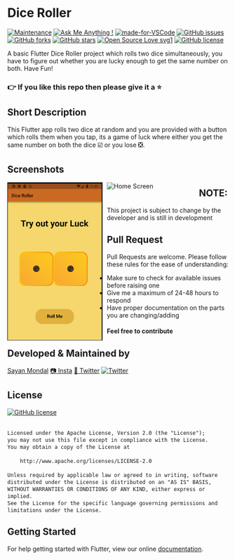 # Dice Roller
[![Maintenance](https://img.shields.io/badge/Maintained%3F-yes-green.svg)](https://GitHub.com/Naereen/StrapDown.js/graphs/commit-activity) [![Ask Me Anything !](https://img.shields.io/badge/Ask%20me-anything-1abc9c.svg)](https://GitHub.com/Naereen/ama) [![made-for-VSCode](https://img.shields.io/badge/Made%20for-VSCode-1f425f.svg)](https://code.visualstudio.com/) [![GitHub issues](https://img.shields.io/github/issues/S-ayanide/Flutter-DiceRoller.svg?style=flat-square)](https://github.com/S-ayanide/Flutter-DiceRoller/issues)
[![GitHub forks](https://img.shields.io/github/forks/S-ayanide/Flutter-DiceRoller.svg?style=social)](https://github.com/S-ayanide/Flutter-DiceRoller/network) [![GitHub stars](https://img.shields.io/github/stars/S-ayanide/Flutter-DiceRoller.svg?style=social)](https://github.com/S-ayanide/Flutter-DiceRoller/stargazers) [![Open Source Love svg1](https://badges.frapsoft.com/os/v1/open-source.svg?v=103)](https://github.com/ellerbrock/open-source-badges/)
[![GitHub license](https://img.shields.io/github/license/S-ayanide/Flutter-DiceRoller.svg?style=for-the-badge)](https://github.com/S-ayanide/Flutter-DiceRoller/blob/master/LICENSE)

A basic Flutter Dice Roller project which rolls two dice simultaneously, you have to figure out whether you are lucky enough to get the same number on both. Have Fun!
### 👉 If you like this repo then please give it a ⭐️

## Short Description
This Flutter app rolls two dice at random and you are provided with a button which rolls them when you tap, its a game of luck where either you get the same number on both the dice ☑️ or you lose ❎.

## Screenshots
<img src="images/Capture1.PNG"
     alt="Home Screen"
     style="float: left; margin-right: 10px;"
     width="217" /> <img src="https://media.giphy.com/media/mXdJC2HfZCPfGiWD5x/200w_d.gif"
     alt="Home Screen"
     style="float: left; margin-right: 10px;"
     width="200"/>
     
## NOTE:
This project is subject to change by the developer and is still in development

## Pull Request

Pull Requests are welcome. Please follow these rules for the ease of understanding:
* Make sure to check for available issues before raising one
* Give me a maximum of 24-48 hours to respond
* Have proper documentation on the parts you are changing/adding

#### Feel free to contribute

## Developed & Maintained by
[Sayan Mondal](https://github.com/S-ayanide) 
[📷 Insta](https://www.instagram.com/s_ayanide/)
[🐤 Twitter](https://www.instagram.com/s_ayanide/) [![Twitter](https://img.shields.io/twitter/url/https/github.com/S-ayanide/Flutter-DiceRoller.svg?style=social)](https://twitter.com/intent/tweet?text=Wow:&url=https%3A%2F%2Fgithub.com%2FS-ayanide%2FFlutter-DiceRoller)

## License 
[![GitHub license](https://img.shields.io/github/license/S-ayanide/Flutter-DiceRoller.svg?style=for-the-badge)](https://github.com/S-ayanide/Flutter-DiceRoller/blob/master/LICENSE)
```Copyright 2019 Sayan Mondal

Licensed under the Apache License, Version 2.0 (the "License");
you may not use this file except in compliance with the License.
You may obtain a copy of the License at

    http://www.apache.org/licenses/LICENSE-2.0

Unless required by applicable law or agreed to in writing, software
distributed under the License is distributed on an "AS IS" BASIS,
WITHOUT WARRANTIES OR CONDITIONS OF ANY KIND, either express or implied.
See the License for the specific language governing permissions and
limitations under the License.
```

## Getting Started
For help getting started with Flutter, view our online [documentation](https://flutter.dev/docs).
